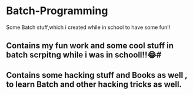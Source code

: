 # Batch-Programming
Some Batch stuff,which i created while in school to have some fun!!

## Contains my fun work and some cool stuff in batch scrpitng while i was in schooll!!😂#
## Contains some hacking stuff and Books as well , to learn Batch and other hacking tricks as well.
